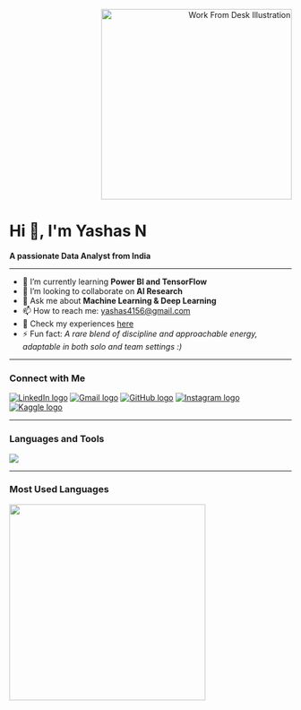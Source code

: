 <!-- Header Section with avatar-style illustration -->
<p align="right">
  <img src="https://your-image-hosting.com/sd.jpg" width="340" alt="Work From Desk Illustration" />
</p>

<h1 align="left">Hi 👋, I'm Yashas N</h1>
<p align="left"><b>A passionate Data Analyst from India</b></p>

---

- 🌱 I’m currently learning **Power BI and TensorFlow**
- 🤝 I’m looking to collaborate on **AI Research**
- 💬 Ask me about **Machine Learning & Deep Learning**
- 📫 How to reach me: yashas4156@gmail.com
- 👀 Check my experiences [here](https://your-experience-link.com)
- ⚡ Fun fact: *A rare blend of discipline and approachable energy, adaptable in both solo and team settings :)*
  
---

### Connect with Me

<p>
  <a href="https://linkedin.com/in/your-link"><img src="https://img.shields.io/badge/LinkedIn-0077B5?logo=linkedin&logoColor=white" alt="LinkedIn logo"/></a>
  <a href="mailto:yashas4156@gmail.com"><img src="https://img.shields.io/badge/Gmail-D14836?logo=gmail&logoColor=white" alt="Gmail logo"/></a>
  <a href="https://github.com/your-github-username"><img src="https://img.shields.io/badge/GitHub-181717?logo=github&logoColor=white" alt="GitHub logo"/></a>
  <a href="https://instagram.com/your-instagram"><img src="https://img.shields.io/badge/Instagram-E4405F?logo=instagram&logoColor=white" alt="Instagram logo" /></a>
  <a href="https://kaggle.com/your-kaggle"><img src="https://img.shields.io/badge/Kaggle-20BEFF?logo=kaggle&logoColor=white" alt="Kaggle logo" /></a>
</p>

---

### Languages and Tools

<p>
  <img src="https://skillicons.dev/icons?i=py,sql,js,cpp,react,flask,pandas,keras,tensorflow,sklearn,numpy,tableau,powerbi,git,linux,html,css,seaborn,matplotlib,mysql,sqlite" />
</p>

---

### Most Used Languages

<p align="left">
  <img src="https://github-readme-stats.vercel.app/api/top-langs/?username=your-github-username&layout=compact&theme=radical&hide=html,css,js,cpp,sql" width="350px"/>
</p>
